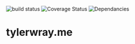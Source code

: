 ![build status](https://api.travis-ci.org/wraytw/tylerwray.me.svg?branch=master)
![Coverage Status](https://coveralls.io/repos/github/wraytw/tylerwray.me/badge.svg)
![Dependancies](https://david-dm.org/wraytw/tylerwray.me.svg)

# tylerwray.me
